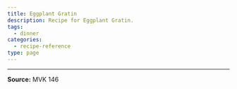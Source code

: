 ```yaml
---
title: Eggplant Gratin
description: Recipe for Eggplant Gratin.
tags:
  - dinner
categories:
  - recipe-reference
type: page
---
```


---

**Source:** MVK 146